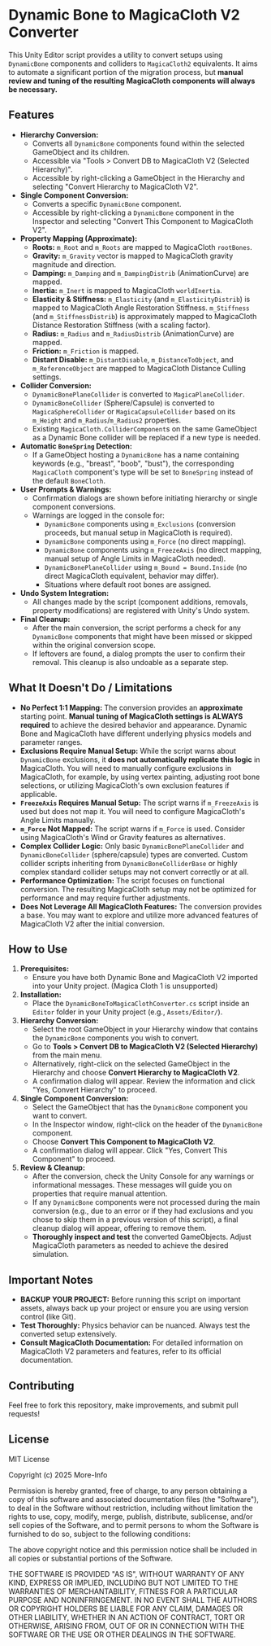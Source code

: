 # Dynamic Bone to MagicaCloth V2 Converter

This Unity Editor script provides a utility to convert setups using `DynamicBone` components and colliders to `MagicaCloth2` equivalents. It aims to automate a significant portion of the migration process, but **manual review and tuning of the resulting MagicaCloth components will always be necessary.**

## Features

*   **Hierarchy Conversion:**
    *   Converts all `DynamicBone` components found within the selected GameObject and its children.
    *   Accessible via "Tools > Convert DB to MagicaCloth V2 (Selected Hierarchy)".
    *   Accessible by right-clicking a GameObject in the Hierarchy and selecting "Convert Hierarchy to MagicaCloth V2".
*   **Single Component Conversion:**
    *   Converts a specific `DynamicBone` component.
    *   Accessible by right-clicking a `DynamicBone` component in the Inspector and selecting "Convert This Component to MagicaCloth V2".
*   **Property Mapping (Approximate):**
    *   **Roots:** `m_Root` and `m_Roots` are mapped to MagicaCloth `rootBones`.
    *   **Gravity:** `m_Gravity` vector is mapped to MagicaCloth gravity magnitude and direction.
    *   **Damping:** `m_Damping` and `m_DampingDistrib` (AnimationCurve) are mapped.
    *   **Inertia:** `m_Inert` is mapped to MagicaCloth `worldInertia`.
    *   **Elasticity & Stiffness:** `m_Elasticity` (and `m_ElasticityDistrib`) is mapped to MagicaCloth Angle Restoration Stiffness. `m_Stiffness` (and `m_StiffnessDistrib`) is approximately mapped to MagicaCloth Distance Restoration Stiffness (with a scaling factor).
    *   **Radius:** `m_Radius` and `m_RadiusDistrib` (AnimationCurve) are mapped.
    *   **Friction:** `m_Friction` is mapped.
    *   **Distant Disable:** `m_DistantDisable`, `m_DistanceToObject`, and `m_ReferenceObject` are mapped to MagicaCloth Distance Culling settings.
*   **Collider Conversion:**
    *   `DynamicBonePlaneCollider` is converted to `MagicaPlaneCollider`.
    *   `DynamicBoneCollider` (Sphere/Capsule) is converted to `MagicaSphereCollider` or `MagicaCapsuleCollider` based on its `m_Height` and `m_Radius`/`m_Radius2` properties.
    *   Existing `MagicaCloth.ColliderComponent`s on the same GameObject as a Dynamic Bone collider will be replaced if a new type is needed.
*   **Automatic `BoneSpring` Detection:**
    *   If a GameObject hosting a `DynamicBone` has a name containing keywords (e.g., "breast", "boob", "bust"), the corresponding `MagicaCloth` component's type will be set to `BoneSpring` instead of the default `BoneCloth`.
*   **User Prompts & Warnings:**
    *   Confirmation dialogs are shown before initiating hierarchy or single component conversions.
    *   Warnings are logged in the console for:
        *   `DynamicBone` components using `m_Exclusions` (conversion proceeds, but manual setup in MagicaCloth is required).
        *   `DynamicBone` components using `m_Force` (no direct mapping).
        *   `DynamicBone` components using `m_FreezeAxis` (no direct mapping, manual setup of Angle Limits in MagicaCloth needed).
        *   `DynamicBonePlaneCollider` using `m_Bound = Bound.Inside` (no direct MagicaCloth equivalent, behavior may differ).
        *   Situations where default root bones are assigned.
*   **Undo System Integration:**
    *   All changes made by the script (component additions, removals, property modifications) are registered with Unity's Undo system.
*   **Final Cleanup:**
    *   After the main conversion, the script performs a check for any `DynamicBone` components that might have been missed or skipped within the original conversion scope.
    *   If leftovers are found, a dialog prompts the user to confirm their removal. This cleanup is also undoable as a separate step.

## What It Doesn't Do / Limitations

*   **No Perfect 1:1 Mapping:** The conversion provides an **approximate** starting point. **Manual tuning of MagicaCloth settings is ALWAYS required** to achieve the desired behavior and appearance. Dynamic Bone and MagicaCloth have different underlying physics models and parameter ranges.
*   **Exclusions Require Manual Setup:** While the script warns about `DynamicBone` exclusions, it **does not automatically replicate this logic** in MagicaCloth. You will need to manually configure exclusions in MagicaCloth, for example, by using vertex painting, adjusting root bone selections, or utilizing MagicaCloth's own exclusion features if applicable.
*   **`FreezeAxis` Requires Manual Setup:** The script warns if `m_FreezeAxis` is used but does not map it. You will need to configure MagicaCloth's Angle Limits manually.
*   **`m_Force` Not Mapped:** The script warns if `m_Force` is used. Consider using MagicaCloth's Wind or Gravity features as alternatives.
*   **Complex Collider Logic:** Only basic `DynamicBonePlaneCollider` and `DynamicBoneCollider` (sphere/capsule) types are converted. Custom collider scripts inheriting from `DynamicBoneColliderBase` or highly complex standard collider setups may not convert correctly or at all.
*   **Performance Optimization:** The script focuses on functional conversion. The resulting MagicaCloth setup may not be optimized for performance and may require further adjustments.
*   **Does Not Leverage All MagicaCloth Features:** The conversion provides a base. You may want to explore and utilize more advanced features of MagicaCloth V2 after the initial conversion.

## How to Use

1.  **Prerequisites:**
    *   Ensure you have both Dynamic Bone and MagicaCloth V2 imported into your Unity project. (Magica Cloth 1 is unsupported)
2.  **Installation:**
    *   Place the `DynamicBoneToMagicaClothConverter.cs` script inside an `Editor` folder in your Unity project (e.g., `Assets/Editor/`).
3.  **Hierarchy Conversion:**
    *   Select the root GameObject in your Hierarchy window that contains the `DynamicBone` components you wish to convert.
    *   Go to **Tools > Convert DB to MagicaCloth V2 (Selected Hierarchy)** from the main menu.
    *   Alternatively, right-click on the selected GameObject in the Hierarchy and choose **Convert Hierarchy to MagicaCloth V2**.
    *   A confirmation dialog will appear. Review the information and click "Yes, Convert Hierarchy" to proceed.
4.  **Single Component Conversion:**
    *   Select the GameObject that has the `DynamicBone` component you want to convert.
    *   In the Inspector window, right-click on the header of the `DynamicBone` component.
    *   Choose **Convert This Component to MagicaCloth V2**.
    *   A confirmation dialog will appear. Click "Yes, Convert This Component" to proceed.
5.  **Review & Cleanup:**
    *   After the conversion, check the Unity Console for any warnings or informational messages. These messages will guide you on properties that require manual attention.
    *   If any `DynamicBone` components were not processed during the main conversion (e.g., due to an error or if they had exclusions and you chose to skip them in a previous version of this script), a final cleanup dialog will appear, offering to remove them.
    *   **Thoroughly inspect and test** the converted GameObjects. Adjust MagicaCloth parameters as needed to achieve the desired simulation.

## Important Notes

*   **BACKUP YOUR PROJECT:** Before running this script on important assets, always back up your project or ensure you are using version control (like Git).
*   **Test Thoroughly:** Physics behavior can be nuanced. Always test the converted setup extensively.
*   **Consult MagicaCloth Documentation:** For detailed information on MagicaCloth V2 parameters and features, refer to its official documentation.

## Contributing

Feel free to fork this repository, make improvements, and submit pull requests!

## License

MIT License

Copyright (c) 2025 More-Info

Permission is hereby granted, free of charge, to any person obtaining a copy
of this software and associated documentation files (the "Software"), to deal
in the Software without restriction, including without limitation the rights
to use, copy, modify, merge, publish, distribute, sublicense, and/or sell
copies of the Software, and to permit persons to whom the Software is
furnished to do so, subject to the following conditions:

The above copyright notice and this permission notice shall be included in all
copies or substantial portions of the Software.

THE SOFTWARE IS PROVIDED "AS IS", WITHOUT WARRANTY OF ANY KIND, EXPRESS OR
IMPLIED, INCLUDING BUT NOT LIMITED TO THE WARRANTIES OF MERCHANTABILITY,
FITNESS FOR A PARTICULAR PURPOSE AND NONINFRINGEMENT. IN NO EVENT SHALL THE
AUTHORS OR COPYRIGHT HOLDERS BE LIABLE FOR ANY CLAIM, DAMAGES OR OTHER
LIABILITY, WHETHER IN AN ACTION OF CONTRACT, TORT OR OTHERWISE, ARISING FROM,
OUT OF OR IN CONNECTION WITH THE SOFTWARE OR THE USE OR OTHER DEALINGS IN THE
SOFTWARE.

